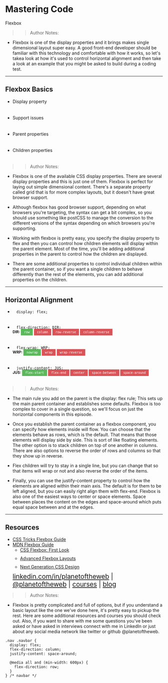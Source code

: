 
<!-- .slide: data-state="title" -->

# Mastering Code
Flexbox

>> Author Notes:
- Flexbox is one of the display properties and it brings makes single dimensional layout super easy. A good front-end developer should be familiar with this technology and comfortable with how it works, so let's takea look at how it's used to control horizontal alignment and then take a look at an example that you might be asked to build during a coding test.

---

## Flexbox Basics

<ul>
  <li class="fragment">Display property</li>
  <li class="fragment">Support issues</li>
  <li class="fragment">Parent properties</li>
  <li class="fragment">Children properties</li>
</ul>

>> Author Notes:
- Flexbox is one of the available CSS display properties. There are several display properties and this is just one of them. Flexbox is perfect for laying out simple dimensional content. There's a separate property called grid that is for more complex layouts, but it doesn't have great browser support.

- Although flexbox has good browser support, depending on what browsers you're targeting, the syntax can get a bit complex, so you should use something like postCSS to manage the conversion to the different versions of the syntax depending on which browsers you're supporting.

- Working with flexbox is pretty easy, you specify the display property to flex and then you can control how children elements will display within the parent element. Most of the time, you'll be adding additional properties in the parent to control how the children are displayed.

- There are some additional properties to control individual children within the parent container, so if you want a single children to behave differently than the rest of the elements, you can add additional properties on the children.

---

## Horizontal Alignment

<style>
  ul li.fragment {
    margin-bottom: 35px;
  }
</style>
<ul>
	<li class="fragment" style="line-height: 100%"><div><code style="padding: 6px 12px">display: flex;</code></div>
	</li>
	<li class="fragment" style="line-height: 100%"><div><code style="padding: 6px 12px">flex-direction: DIR;</code></div>
		<small style="line-height: 120%; vertical-align: text-bottom;">
      <b>DIR:</b> <code style="background:#5cb85c; color:white; padding: 5px 10px;">row</code>
			<code style="background:#D95357; color:white; padding: 5px 10px;">column</code>
			<code style="background:#D95357; color:white; padding: 5px 10px;">row-reverse</code>
			<code style="background:#D95357; color:white; padding: 5px 10px;">column-reverse</code>
		</small>
	</li>
	<li class="fragment" style="line-height: 100%"><div><code style="padding: 6px 12px">flex-wrap: WRP;</code></div>
		<small style="line-height: 120%; vertical-align: text-bottom;">
			<b>WRP:</b> <code style="background:#5cb85c; color:white; padding: 5px 10px;">nowrap</code>
			<code style="background:#D95357; color:white; padding: 5px 10px;">wrap</code>
			<code style="background:#D95357; color:white; padding: 5px 10px;">wrap-reverse</code>
		</small>
	</li>
	<li class="fragment" style="line-height: 100%"><div><code style="padding: 6px 12px">justify-content: JUS;</code></div>
		<small style="line-height: 120%; vertical-align: text-bottom;">
			<b>JUS:</b> <code style="background:#5cb85c; color:white; padding: 5px 10px;">flex-start</code>
			<code style="background:#D95357; color:white; padding: 5px 10px;">flex-end</code>
			<code style="background:#D95357; color:white; padding: 5px 10px;">center</code>
			<code style="background:#D95357; color:white; padding: 5px 10px;">space-between</code>
			<code style="background:#D95357; color:white; padding: 5px 10px;">space-around</code>
		</small>
	</li>
</ul>

>> Author Notes:
- The main rule you add on the parent is the display: flex rule; This sets up the main parent container and establishes some defaults. Flexbox is too complex to cover in a single question, so we'll focus on just the horizontal components in this episode.

- Once you establish the parent container as a flexbox component, you can specify how elements inside will flow. You can choose that the elements behave as rows, which is the default. That means that those elements will display side by side. This is sort of like floating elements. The other option is to stack children on top of one another in columns. There are also options to reverse the order of rows and columns so that they show up in reverse.

- Flex children will try to stay in a single line, but you can change that so that items will wrap or not and also reverse the order of the items.

- Finally, you can use the justify-content property to control how the elements are aligned within their main axis. The default is for them to be left aligned, but you can easily right align them with flex-end. Flexbox is also one of the easiest ways to center or space elements. Space between places the content on the edges and space-around which puts equal space between and at the edges.

---

## Resources
<ul>
  <li><a href="https://css-tricks.com/snippets/css/a-guide-to-flexbox/">CSS Tricks Flexbox Guide</a></li>
  <li><a href="https://developer.mozilla.org/en-US/docs/Learn/CSS/CSS_layout/Flexbox">MDN Flexbox Guide</a></li>
  <li style="list-style: none;">
    <ul>
      <li style="margin-bottom: 10px"><a href="https://www.linkedin.com/learning/css-flexbox-first-look">CSS Flexbox: First Look</a></li>
      <li style="margin-bottom: 10px"><a href="https://www.linkedin.com/learning/advanced-responsive-layouts-with-css-flexbox/what-is-flexbox">Advanced Flexbox Layouts</a></li>
      <li style="margin-bottom: 10px"><a href="https://www.linkedin.com/learning/next-generation-css-design-with-postcss-and-cssnext">Next Generation CSS Design</a></li>
    </ul>
  </li>
  <li style="list-style: none; font-size: 1.3rem;"><a href="hhttps://www.linkedin.com/in/planetoftheweb">linkedin.com/in/planetoftheweb</a> | <a href="https://www.twitter.com/planetoftheweb">@planetoftheweb</a> | <a href="https://www.linkedin.com/learning/instructors/ray-villalobos">courses</a> | <a href="https://raybo.org">blog</a></li>
</ul>


>> Author Notes:
- Flexbox is pretty complicated and full of options, but if you understand a basic layout like the one we've done here, it's pretty easy to pickup the rest. Here are some additional resources and courses you should check out. Also, if you want to share with me some questions you've been asked or have asked in interviews connect with me in LinkedIn or just about any social media network like twitter or github @planetoftheweb.

```
.nav .navbar {
  display: flex;
  flex-direction: column;
  justify-content: space-around;

  @media all and (min-width: 600px) {
    flex-direction: row;
  }
} /* navbar */
```